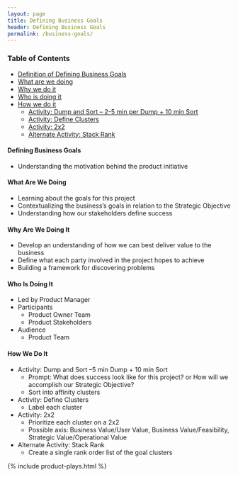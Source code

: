 ```yaml
---
layout: page
title: Defining Business Goals
header: Defining Business Goals
permalink: /business-goals/
---
```


<div class="row">
    <div class="col-md-3">
        <div class="toc">
            <h3>Table of Contents</h3>
                <ul>
                    <li>
                        <a href="#DBG-Definition">
                            Definition of Defining Business Goals
                        </a>
                    </li>
                    <li>
                        <a href="#DBG-What">
                            What are we doing
                        </a>
                    </li>
                    <li>
                        <a href="#DBG-Why">
                            Why we do it
                        </a>
                    </li>
                    <li>
                        <a href="#DBG-Who">
                            Who is doing it
                        </a>
                    </li>
                    <li>
                        <a href="#DBG-How">
                            How we do it
                        </a>
                        <ul>
                            <li>
                                <a href="#DBG-DumpSort">
                                    Activity: Dump and Sort – 2-5 min per Dump + 10 min Sort
                                </a>
                            </li>
                            <li>
                                <a href="#DBG-Clusters">
                                    Activity: Define Clusters
                                </a>
                            </li>
                            <li>
                                <a href="#DBG-2X2">
                                    Activity: 2x2
                                </a>
                            </li>
                            <li>
                                <a href="#DBG-Stack">
                                    Alternate Activity: Stack Rank
                                </a>
                            </li>
                        </ul>
                    </li>
                   </ul>
        </div>
    </div>
    <div class="col-md-6">
        <h4 class="DBG-Definition" id="DBG-Definition">
            Defining Business Goals
        </h4>
            <ul>
                <li>Understanding the motivation behind the product initiative</li>
            </ul>
        <h4 class="DBG-What" id="DBG-What">
            What Are We Doing
        </h4>
	        <ul>
                <li>Learning about the goals for this project</li>
                <li>Contextualizing the business’s goals in relation to the Strategic Objective</li>
                <li>Understanding how our stakeholders define success</li>
	        </ul>
        <h4 class="DBG-Why" id="DBG-Why">
            Why Are We Doing It
        </h4>
            <ul>
                <li>Develop an understanding of how we can best deliver value to the business</li>
                <li>Define what each party involved in the project hopes to achieve</li>
                <li>Building a framework for discovering problems</li>
	        </ul>
        <h4 class="DBG-Who" id="DBG-Who">
            Who Is Doing It
        </h4>
            <ul>
                <li>Led by Product Manager</li>
                <li>Participants
    	            <ul>
        	            <li>Product Owner Team</li>
        	            <li>Product Stakeholders</li>
    	            </ul>
                </li>
                <li>Audience
    	            <ul>
                        <li>Product Team</li>
                    </ul>    
                </li>
            </ul>
        <h4 class="DBG-How" id="DBG-How">
            How We Do It
        </h4>
            <ul>
                <li class="DBG-DumpSort" id="DBG-DumpSort">Activity: Dump and Sort –5 min Dump + 10 min Sort
                    <ul>
                        <li>
                            Prompt: What does success look like for this project? or How will we accomplish our Strategic Objective?
                        </li>
                        <li>
                            Sort into affinity clusters
                        </li>
                    </ul>
                </li>
                <li class="DBG-Clusters" id="DBG-Clusters">Activity: Define Clusters
                    <ul>
                        <li>Label each cluster</li>
                    </ul>
                </li>
                <li class="DBG-2X2" id="DBG-2X2">Activity: 2x2
                    <ul>
                        <li>Prioritize each cluster on a 2x2</li>
                        <li>Possible axis: Business Value/User Value, Business Value/Feasibility, Strategic Value/Operational Value</li>
                    </ul>
                </li>
                <li class="DBG-Stack" id="DBG-Stack">Alternate Activity: Stack Rank
                    <ul>
                        <li>Create a single rank order list of the goal clusters</li>
                    </ul>
                </li>
            </ul>
    </div>
    <div class="col-md-3">
                {% include product-plays.html %}
    </div>
</div>

